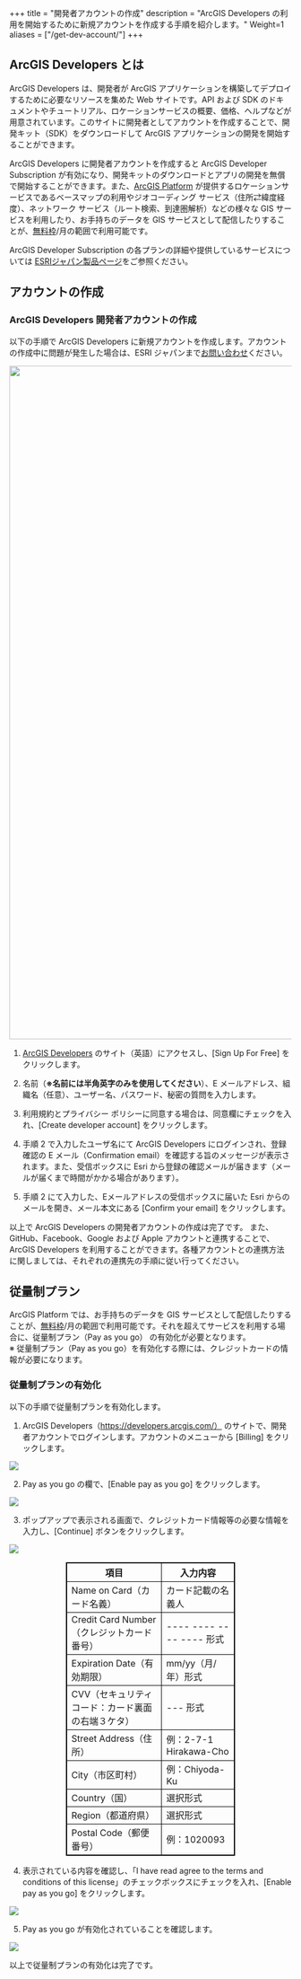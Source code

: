 +++
title = "開発者アカウントの作成"
description = "ArcGIS Developers の利用を開始するために新規アカウントを作成する手順を紹介します。"
Weight=1
aliases = ["/get-dev-account/"]
+++

## ArcGIS Developers とは

ArcGIS Developers は、開発者が ArcGIS アプリケーションを構築してデプロイするために必要なリソースを集めた Web サイトです。API および SDK のドキュメントやチュートリアル、ロケーションサービスの概要、価格、ヘルプなどが用意されています。このサイトに開発者としてアカウントを作成することで、開発キット（SDK）をダウンロードして ArcGIS アプリケーションの開発を開始することができます。

ArcGIS Developers に開発者アカウントを作成すると ArcGIS Developer Subscription が有効になり、開発キットのダウンロードとアプリの開発を無償で開始することができます。また、[ArcGIS Platform](https://www.esrij.com/products/arcgis-platform/) が提供するロケーションサービスであるベースマップの利用やジオコーディング サービス（住所⇄緯度経度）、ネットワーク サービス（ルート検索、到達圏解析）などの様々な GIS サービスを利用したり、お手持ちのデータを GIS サービスとして配信したりすることが、[無料枠](https://www.esrij.com/products/arcgis-platform/price)/月の範囲で利用可能です。

ArcGIS Developer Subscription の各プランの詳細や提供しているサービスについては [ESRIジャパン製品ページ](https://www.esrij.com/products/arcgis-for-developers/details/)をご参照ください。

## アカウントの作成

### ArcGIS Developers 開発者アカウントの作成

以下の手順で ArcGIS Developers に新規アカウントを作成します。アカウントの作成中に問題が発生した場合は、ESRI ジャパンまで[お問い合わせ](http://www.esrij.com/contact/)ください。

<img src="https://apps.esrij.com/arcgis-dev/guide/img/get-dev-account/signup.gif" width="1200px">

1. [ArcGIS Developers](https://developers.arcgis.com/) のサイト（英語）にアクセスし、[Sign Up For Free] をクリックします。

2. 名前（__※名前には半角英字のみを使用してください__）、E メールアドレス、組織名（任意）、ユーザー名、パスワード、秘密の質問を入力します。

3. 利用規約とプライバシー ポリシーに同意する場合は、同意欄にチェックを入れ、[Create developer account] をクリックします。

4. 手順 2 で入力したユーザ名にて ArcGIS Developers にログインされ、登録確認の E メール（Confirmation email）を確認する旨のメッセージが表示されます。また、受信ボックスに Esri から登録の確認メールが届きます（メールが届くまで時間がかかる場合があります）。

5. 手順 2 にて入力した、Eメールアドレスの受信ボックスに届いた Esri からのメールを開き、メール本文にある [Confirm your email] をクリックします。

以上で ArcGIS Developers の開発者アカウントの作成は完了です。
また、GitHub、Facebook、Google および Apple アカウントと連携することで、ArcGIS Developers を利用することができます。各種アカウントとの連携方法に関しましては、それぞれの連携先の手順に従い行ってください。

## 従量制プラン

ArcGIS Platform では、お手持ちのデータを GIS サービスとして配信したりすることが、[無料枠](https://www.esrij.com/products/arcgis-platform/price)/月の範囲で利用可能です。それを超えてサービスを利用する場合に、従量制プラン（Pay as you go） の有効化が必要となります。  
※ 従量制プラン（Pay as you go）を有効化する際には、クレジットカードの情報が必要になります。

### 従量制プランの有効化

以下の手順で従量制プランを有効化します。

1. ArcGIS Developers（https://developers.arcgis.com/） のサイトで、開発者アカウントでログインします。アカウントのメニューから [Billing] をクリックします。

<img src="https://apps.esrij.com/arcgis-dev/guide/img/get-dev-account/pay_as_you_go_credit_plan_enable_step1.png" >

2. Pay as you go の欄で、[Enable pay as you go] をクリックします。

<img src="https://apps.esrij.com/arcgis-dev/guide/img/get-dev-account/pay_as_you_go_credit_plan_enable_step2.png">

3. ポップアップで表示される画面で、クレジットカード情報等の必要な情報を入力し、[Continue] ボタンをクリックします。

<img src="https://apps.esrij.com/arcgis-dev/guide/img/get-dev-account/pay_as_you_go_credit_plan_enable_step3.png">

<style type="text/css">
table {
    border-collapse: collapse;
    width: 60%;
    margin-left:auto;
    margin-right:auto;
}
table, th, td {
    border: 1px solid black;
}
</style>

| <div style="text-align:center">項目</div> | <div style="text-align:center">入力内容 </div> |
| ---- | ------- |
| Name on Card（カード名義） | カード記載の名義人 |
| Credit Card Number（クレジットカード番号） | ---- ---- ---- ---- 形式 |
| Expiration Date（有効期限） | mm/yy（月/年）形式 |
| CVV（セキュリティコード：カード裏面の右端３ケタ） | --- 形式 |
| Street Address（住所） | 例：2-7-1 Hirakawa-Cho |
| City（市区町村） | 例：Chiyoda-Ku |
| Country（国） | 選択形式 |
| Region（都道府県） | 選択形式 |
| Postal Code（郵便番号） | 例：1020093 |

4. 表示されている内容を確認し、「I have read agree to the terms and conditions of this license」のチェックボックスにチェックを入れ、[Enable pay as you go] をクリックします。

<img src="https://apps.esrij.com/arcgis-dev/guide/img/get-dev-account/pay_as_you_go_credit_plan_enable_step4.png">

5. Pay as you go が有効化されていることを確認します。

<img src="https://apps.esrij.com/arcgis-dev/guide/img/get-dev-account/pay_as_you_go_credit_plan_enable_step5.png">

以上で従量制プランの有効化は完了です。